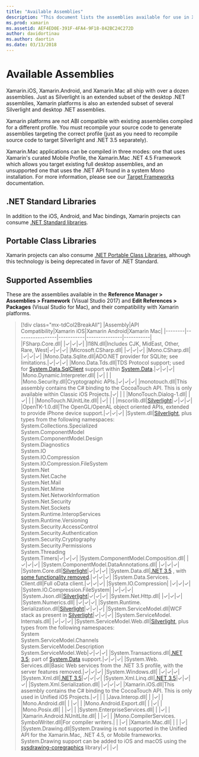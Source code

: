 ```yaml
---
title: "Available Assemblies"
description: "This document lists the assemblies available for use in Xamarin.iOS, Xamarin.Android, and Xamarin.Mac. It also links to documentation about .NET Standard libraries and Portable Class Libraries."
ms.prod: xamarin
ms.assetid: AEF4ED0E-391F-4FA4-9F18-842BC24C272D
author: davidortinau
ms.author: daortin
ms.date: 03/13/2018
---
```


# Available Assemblies

Xamarin.iOS, Xamarin.Android, and Xamarin.Mac all ship with over a dozen assemblies. Just as Silverlight is an extended subset of the desktop .NET assemblies, Xamarin platforms is also an extended subset of several Silverlight and desktop .NET assemblies.

Xamarin platforms are not ABI compatible with existing assemblies compiled for a different profile. You must recompile your source code to generate assemblies targeting the correct profile (just as you need to recompile source code to target Silverlight and .NET 3.5 separately).

Xamarin.Mac applications can be compiled in three modes: one that uses Xamarin's curated Mobile Profile, the Xamarin.Mac .NET 4.5 Framework which allows you target existing full desktop assemblies, and an unsupported one that uses the .NET API found in a system Mono installation. For more information, please see our [Target Frameworks](~/mac/platform/target-framework.md) documentation.

## .NET Standard Libraries

In addition to the iOS, Android, and Mac bindings, Xamarin projects can consume [.NET Standard libraries](~/cross-platform/app-fundamentals/net-standard.md).

## Portable Class Libraries

Xamarin projects can also consume [.NET Portable Class Libraries](~/cross-platform/app-fundamentals/pcl.md), although this technology is being deprecated in favor of .NET Standard.

## Supported Assemblies

These are the assemblies available in the **Reference Manager > Assemblies > Framework** (Visual Studio 2017) and **Edit References > Packages** (Visual Studio for Mac), and their compatibility with Xamarin platforms.

> [!div class="mx-tdCol2BreakAll"]
> |Assembly|API Compatibility|Xamarin iOS|Xamarin Android|Xamarin Mac|
> |--------|-----------------|-----------|---------------|-----------|
> |FSharp.Core.dll| |✓|✓|✓|
> |l18N.dll|Includes CJK, MidEast, Other, Rare, West|✓|✓|✓|
> |Microsoft.CSharp.dll| |✓|✓|✓|
> |Mono.CSharp.dll| |✓|✓|✓|
> |Mono.Data.Sqlite.dll|ADO.NET provider for SQLite; see limitations.|✓|✓|✓|
> |Mono.Data.Tds.dll|TDS Protocol support; used for [System.Data.SqlClient](xref:System.Data.SqlClient) support within [System.Data](xref:System.Data).|✓|✓|✓|
> |Mono.Dynamic.&#8203;Interpreter.dll| |✓| | |
> |Mono.Security.dll|Cryptographic APIs.|✓|✓|✓|
> |monotouch.dll|This assembly contains the C# binding to the CocoaTouch API. This is only available within Classic iOS Projects.|✓| | |
> |MonoTouch.&#8203;Dialog-1.dll| |✓| | |
> |MonoTouch.&#8203;NUnitLite.dll| |✓| | |
> |mscorlib.dll|[Silverlight](https://msdn.microsoft.com/library/cc838194(VS.95).aspx)|✓|✓|✓|
> |OpenTK-1.0.dll|The OpenGL/OpenAL object oriented APIs, extended to provide iPhone device support.|✓|✓|✓|
> |System.dll|[Silverlight](https://msdn.microsoft.com/library/cc838194(VS.95).aspx), plus types from the following namespaces:<br />System.Collections.Specialized<br />System.&#8203;ComponentModel<br />System.ComponentModel.Design<br />System.Diagnostics<br />System.IO<br />System.IO.Compression<br />System.IO.Compression.FileSystem<br />System.Net<br />System.Net.Cache<br />System.Net.Mail<br />System.Net.Mime<br />System.Net.&#8203;NetworkInformation<br />System.Net.Security<br />System.Net.Sockets<br />System.Runtime.&#8203;InteropServices<br />System.Runtime.Versioning<br />System.Security.&#8203;AccessControl<br />System.Security.Authentication<br />System.Security.&#8203;Cryptography<br />System.Security.Permissions<br />System.Threading<br />System.Timers|✓|✓|✓|
> |System.&#8203;ComponentModel.&#8203;Composition.dll| |✓|✓|✓|
> |System.&#8203;ComponentModel.&#8203;DataAnnotations.dll| |✓|✓|✓|
> |System.Core.dll|[Silverlight](https://msdn.microsoft.com/library/cc838194(VS.95).aspx)|✓|✓|✓|
> |System.Data.dll|[.NET 3.5](https://msdn.microsoft.com/library/ms229335.aspx) , with [some functionality removed](~/ios/data-cloud/system.data.md).|✓|✓|✓|
> |System.Data.&#8203;Services.&#8203;Client.dll|Full oData client.|✓|✓|✓|
> |System.IO.&#8203;Compression| |✓|✓|✓|
> |System.IO.&#8203;Compression.&#8203;FileSystem| |✓|✓|✓|
> |System.Json.dll|[Silverlight](https://msdn.microsoft.com/library/cc838194(VS.95).aspx)|✓|✓|✓|
> |System.Net.&#8203;Http.dll| |✓|✓|✓|
> |System.&#8203;Numerics.dll| |✓|✓|✓|
> |System.Runtime.&#8203;Serialization.dll|[Silverlight](https://msdn.microsoft.com/library/cc838194(VS.95).aspx)|✓|✓|✓|
> |System.&#8203;ServiceModel.dll|WCF stack as present in [Silverlight](https://msdn.microsoft.com/library/cc838194(VS.95).aspx)|✓|✓|✓|
> |System.&#8203;ServiceModel.&#8203;Internals.dll| |✓|✓|✓|
> |System.&#8203;ServiceModel.&#8203;Web.dll|[Silverlight](https://msdn.microsoft.com/library/cc838194(VS.95).aspx), plus types from the following namespaces: <br />System<br />System.ServiceModel.Channels<br />System.ServiceModel.Description<br />System.ServiceModel.Web|✓|✓|✓|
> |System.&#8203;Transactions.dll|[.NET 3.5](https://msdn.microsoft.com/library/ms229335.aspx); part of [System.Data](~/ios/data-cloud/system.data.md) support.|✓|✓|✓|
> |System.Web.&#8203;Services.dll|Basic Web services from the .NET 3.5 profile, with the server features removed.|✓|✓|✓|
> |System.&#8203;Windows.dll| |✓|✓|✓|
> |System.&#8203;Xml.dll|[.NET 3.5](https://msdn.microsoft.com/library/ms229335.aspx)|✓|✓|✓|
> |System.Xml.&#8203;Linq.dll|[.NET 3.5](https://msdn.microsoft.com/library/ms229335.aspx)|✓|✓|✓|
> |System.Xml.Serialization.dll| |✓|✓|✓|
> |Xamarin.iOS.dll|This assembly contains the C# binding to the CocoaTouch API. This is only used in Unified iOS Projects.|✓| | |
> |Java.Interop.dll| | |✓| |
> |Mono.Android.dll| | |✓| |
> |Mono.Android.&#8203;Export.dll| | |✓| |
> |Mono.Posix.dll| | |✓| |
> |System.&#8203;EnterpriseServices.dll| | |✓| |
> |Xamarin.Android.&#8203;NUnitLite.dll| | |✓| |
> |Mono.CompilerServices.&#8203;SymbolWriter.dll|For compiler writers.| | |✓|
> |Xamarin.Mac.dll| | | |✓|
> |System.&#8203;Drawing.dll|System.Drawing is not supported in the Unified API for the Xamarin.Mac, .NET 4.5, or Mobile frameworks. System.Drawing support can be added to iOS and macOS using the [sysdrawing-coregraphics](https://github.com/mono/sysdrawing-coregraphics) library|✓| |✓|
